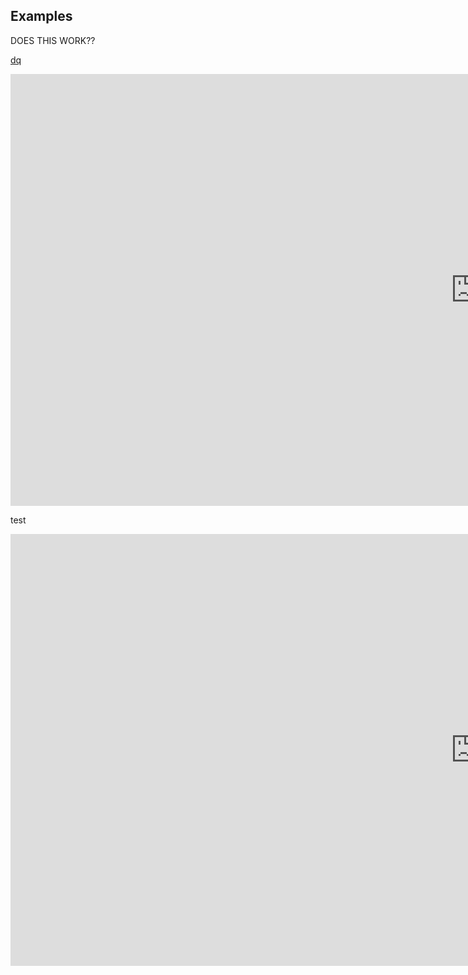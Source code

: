 ## Examples

DOES THIS WORK??

[dq](https://github.com/invertedv/testGo/blob/master/scripts/dq.gom)

<iframe width="1487" height="691" src="https://github.com/invertedv/testGo/blob/f99054da29cd76348a70bf3b5a048eacf0cc6609/scripts/dq.gom#L1-L4" frameborder="0" width="500" height="450"></iframe>

test

<iframe width="1487" height="691" src="https://www.youtube.com/embed/dQw4w9WgXcQ" frameborder="0" allow="accelerometer; autoplay; clipboard-write; encrypted-media; gyroscope; picture-in-picture" allowfullscreen></iframe>